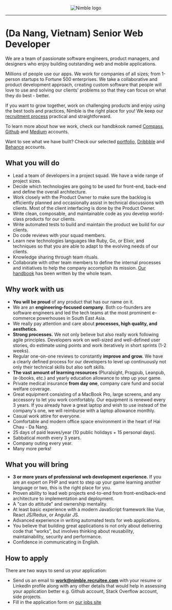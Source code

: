 <p align="center">
  <img alt="Nimble logo" src="https://assets.nimblehq.co/logo/light/logo-light-text-320.png" />
</p>

---

# (Da Nang, Vietnam) Senior Web Developer

We are a team of passionate software engineers, product managers, and designers who enjoy building outstanding web and mobile applications.

Millions of people use our apps. We work for companies of all sizes; from 1-person startups to Fortune 500 enterprises. We take a collaborative and product development approach, creating custom software that people will love to use and solving our clients' problems so that they can focus on what they do best - better.

If you want to grow together, work on challenging products and enjoy using the best tools and practices, Nimble is the 
right place for you! We keep our [recruitment process](https://github.com/nimblehq/our-team/blob/master/join-us/our-recruitment-process.md) 
practical and straightforward.

To learn more about how we work, check our handbkook named [Compass](https://compass.nimblehq.co/), [Github](https://github.com/nimblehq/our-team) 
and [Medium](https://medium.com/nimble) accounts. 

Want to see what we have built? Check our selected [portfolio](https://nimblehq.co/work/), 
[Dribbble](https://dribbble.com/nimblehq) and [Behance](https://www.behance.net/nimblehq) accounts.

## What you will do

* Lead a team of developers in a project squad. We have a wide range of project sizes.
* Decide which technologies are going to be used for front-end, back-end and define the overall architecture.
* Work closely with the Product Owner to make sure the backlog is efficiently planned and occasionally assist in technical discussions with clients. Most of the client interfacing is done by the Product Owner.
* Write clean, composable, and maintainable code as you develop world-class products for our clients.
* Write automated tests to build and maintain the product we build for our clients.
* Do code reviews with your squad members.
* Learn new technologies languages like Ruby, Go, or Elixir, and techniques so that you are able to adapt to the evolving needs of our clients.
* Knowledge sharing through team rituals.
* Collaborate with other team members to define the internal processes and initiatives to help the company accomplish its mission. [Our handbook](https://compass.nimblehq.co/) has been written by the whole team.

## Why work with us
  
* **You will be proud** of any product that has our name on it.
* We are an **engineering-focused company**. Both co-founders are software engineers and led the tech teams at the most prominent e-commerce powerhouses in South East Asia.
* We really pay attention and care about **processes, high quality, and aesthetics.**
* **Strong processes.** We not only believe but also really work following agile principles. Developers work on well-sized and well-defined user stories, do estimate using points and work iteratively in short sprints (1-2 weeks).
* Regular one-on-one reviews to constantly **improve and grow.** We have a clearly defined process for our developers to level up continuously not only their technical skills but also soft skills.
* **The vast amount of learning resources** (Pluralsight, Pragpub, Leanpub, (e-)books, etc.) and yearly education allowance to step up your game.
* Private medical insurance **from day one**, company care fund and social welfare coverage.
* Great equipment consisting of a MacBook Pro, large screens, and any accessory to let you work comfortably. Our equipment is renewed every 3 years. If you already have a great laptop and wish to use instead of the company's one, we will reimburse with a laptop allowance monthly.
* Casual work attire for everyone.
* Comfortable and modern office space environment in the heart of Hai Chau - Da Nang.
* 25 days of paid leaves/year (10 public holidays + 15 personal days).
* Sabbatical month every 3 years.
* Company outing every year.
* Many more perks!

## What you will bring

* **3 or more years of professional web development experience.** If you are an expert on PHP and want to step up your game learning another language or two, this is the right place for you.
* Proven ability to lead web projects end-to-end from front-end/back-end architecture to implementation and deployment.
* A "can do attitude" and ownership mentality.
* At least basic experience with a modern JavaScript framework like Vue, React JS/Redux, or Angular JS.
* Advanced experience in writing automated tests for web applications.
* You believe that building great applications is not only about delivering code that “works”, but involves thinking about reusability, maintainability, security and performance.
* Confidence in communicating in English.

## How to apply

There are two ways to send us your application:

* Send us an email to **work@nimble.recruitee.com** with your resume or LinkedIn profile along with any other details that would help 
in assessing your application better e.g. Github account, Stack Overflow account, side projects.
* Fill in the application form on [our jobs site](https://jobs.nimblehq.co/o/senior-web-developer-19)
